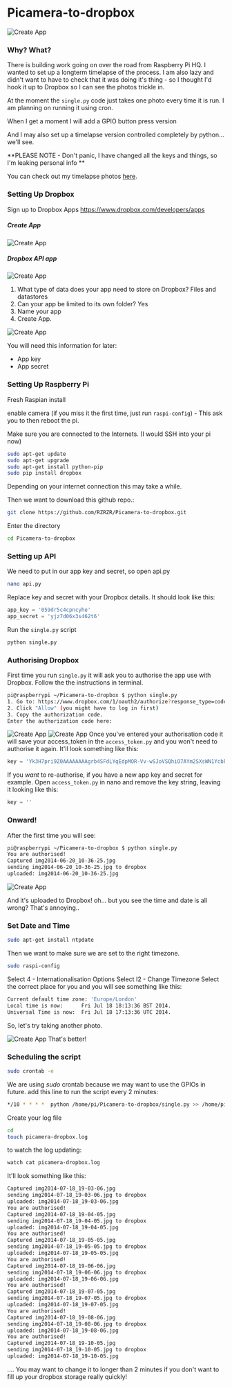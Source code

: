 Picamera-to-dropbox
===================

![Create App](img/0.png)

### Why? What?
There is building work going on over the road from Raspberry Pi HQ. I wanted to set up a longterm timelapse of the process. I am also lazy and didn't want to have to check that it was doing it's thing - so I thought I'd hook it up to Dropbox so I can see the photos trickle in.

At the moment the `single.py` code just takes one photo every time it is run. I am planning on running it using cron.

When I get a moment I will add a GPIO button press version

And I may also set up a timelapse version controlled completely by python... we'll see.

**PLEASE NOTE - Don't panic, I have changed all the keys and things, so I'm leaking personal info **

You can check out my timelapse photos [here](https://www.dropbox.com/sh/sjmqwxusnqmwjj7/AAD20vhJQLQCfON2ed9mPebba).



### Setting Up Dropbox

Sign up to Dropbox Apps
https://www.dropbox.com/developers/apps

##### Create App

![Create App](img/1.png)

##### Dropbox API app

![Create App](img/2.png)

1. What type of data does your app need to store on Dropbox?
Files and datastores
1. Can your app be limited to its own folder?
Yes
1. Name your app
1. Create App.

![Create App](img/3.png)

You will need this information for later:
* App key
* App secret

### Setting Up Raspberry Pi

Fresh Raspian install

enable camera (if you miss it the first time, just run `raspi-config`) - This ask you to then reboot the pi.

Make sure you are connected to the Internets. (I would SSH into your pi now)

```bash
sudo apt-get update
sudo apt-get upgrade
sudo apt-get install python-pip
sudo pip install dropbox
```

Depending on your internet connection this may take a while.

Then we want to download this github repo.:

```bash
git clone https://github.com/RZRZR/Picamera-to-dropbox.git
```

Enter the directory

```bash
cd Picamera-to-dropbox
```
### Setting up API
We need to put in our app key and secret, so open api.py
```bash
nano api.py
```
Replace key and secret with your Dropbox details. It should look like this:

```python
app_key = '059dr5c4cpncyhe'
app_secret = 'yjz7d06x3s462t6'
```


Run the `single.py` script

```bash
python single.py
```

### Authorising Dropbox
First time you run `single.py` it will ask you to authorise the app use with Dropbox. Follow the the instructions in terminal.
```bash
pi@raspberrypi ~/Picamera-to-dropbox $ python single.py
1. Go to: https://www.dropbox.com/1/oauth2/authorize?response_type=code&client_id=099dr5c4cpncyhe
2. Click "Allow" (you might have to log in first)
3. Copy the authorization code.
Enter the authorization code here:
```

![Create App](img/4.png)
![Create App](img/5.png)
Once you've entered your authorisation code it will save your access_token in the `access_token.py` and you won't need to authorise it again. It'll look something like this:
```python
key = 'Yk3H7pri9Z0AAAAAAAAgrb4SFdLYqEdpMOR-Vv-wSJoVSQhiO7AYm2SXsWN1Ycbk'
```
If you *want* to re-authorise, if you have a new app key and secret for example. Open `access_token.py` in nano and remove the key string, leaving it looking like this:
```python
key = ''
```

### Onward!

After the first time you will see:

```bash
pi@raspberrypi ~/Picamera-to-dropbox $ python single.py
You are authorised!
Captured img2014-06-20_10-36-25.jpg
sending img2014-06-20_10-36-25.jpg to dropbox
uploaded: img2014-06-20_10-36-25.jpg
```

![Create App](img/6.png)

And it's uploaded to Dropbox! oh... but you see the time and date is all wrong? That's annoying..

### Set Date and Time

```bash
sudo apt-get install ntpdate
```
Then we want to make sure we are set to the right timezone.

```bash
sudo raspi-config
```

Select 4 - Internationalisation Options
Select I2 - Change Timezone
Select the correct place for you and you will see something like this:

```bash
Current default time zone: 'Europe/London'
Local time is now:      Fri Jul 18 18:13:36 BST 2014.
Universal Time is now:  Fri Jul 18 17:13:36 UTC 2014.
```

So, let's try taking another photo.

![Create App](img/7.png)
That's better!

### Scheduling the script

```bash
sudo crontab -e
```
We are using *sudo* crontab because we may want to use the GPIOs in future.
add this line to run the script every 2 minutes:
```bash
*/10 * * * *  python /home/pi/Picamera-to-dropbox/single.py >> /home/pi/picamera-dropbox.log 2>&1
```

Create your log file
```bash
cd
touch picamera-dropbox.log
```

to watch the log updating:

```bash
watch cat picamera-dropbox.log
```

It'll look something like this:
```bash
Captured img2014-07-18_19-03-06.jpg
sending img2014-07-18_19-03-06.jpg to dropbox
uploaded: img2014-07-18_19-03-06.jpg
You are authorised!
Captured img2014-07-18_19-04-05.jpg
sending img2014-07-18_19-04-05.jpg to dropbox
uploaded: img2014-07-18_19-04-05.jpg
You are authorised!
Captured img2014-07-18_19-05-05.jpg
sending img2014-07-18_19-05-05.jpg to dropbox
uploaded: img2014-07-18_19-05-05.jpg
You are authorised!
Captured img2014-07-18_19-06-06.jpg
sending img2014-07-18_19-06-06.jpg to dropbox
uploaded: img2014-07-18_19-06-06.jpg
You are authorised!
Captured img2014-07-18_19-07-05.jpg
sending img2014-07-18_19-07-05.jpg to dropbox
uploaded: img2014-07-18_19-07-05.jpg
You are authorised!
Captured img2014-07-18_19-08-06.jpg
sending img2014-07-18_19-08-06.jpg to dropbox
uploaded: img2014-07-18_19-08-06.jpg
You are authorised!
Captured img2014-07-18_19-10-05.jpg
sending img2014-07-18_19-10-05.jpg to dropbox
uploaded: img2014-07-18_19-10-05.jpg
```

.... You may want to change it to longer than 2 minutes if you don't want to fill up your dropbox storage really quickly!
